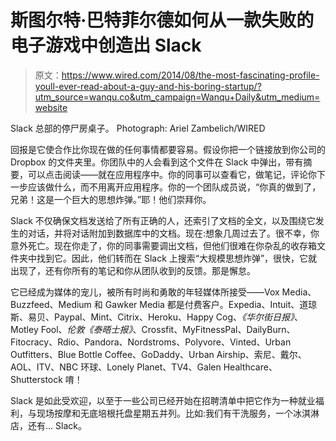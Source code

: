 # 斯图尔特·巴特菲尔德如何从一款失败的电子游戏中创造出 Slack

> 原文：<https://www.wired.com/2014/08/the-most-fascinating-profile-youll-ever-read-about-a-guy-and-his-boring-startup/?utm_source=wanqu.co&utm_campaign=Wanqu+Daily&utm_medium=website>

 Slack 总部的停尸房桌子。 Photograph: Ariel Zambelich/WIRED

回报是它使合作比你现在做的任何事情都要容易。假设你把一个链接放到你公司的 Dropbox 的文件夹里。你团队中的人会看到这个文件在 Slack 中弹出，带有摘要，可以点击阅读——就在应用程序中。你的同事可以查看它，做笔记，评论你下一步应该做什么，而不用离开应用程序。你的一个团队成员说，“你真的做到了，兄弟！这是一个巨大的思想炸弹。”耶！他们崇拜你。

Slack 不仅确保文档发送给了所有正确的人，还索引了文档的全文，以及围绕它发生的对话，并将对话附加到数据库中的文档。现在:想象几周过去了。很不幸，你意外死亡。现在你走了，你的同事需要调出文档，但他们很难在你杂乱的收存箱文件夹中找到它。因此，他们转而在 Slack 上搜索“大规模思想炸弹”，很快，它就出现了，还有你所有的笔记和你从团队收到的反馈。那是懈怠。

它已经成为媒体的宠儿，被所有时尚和勇敢的年轻媒体所接受——Vox Media、Buzzfeed、Medium 和 Gawker Media 都是付费客户。Expedia、Intuit、道琼斯、易贝、Paypal、Mint、Citrix、Heroku、Happy Cog、*《华尔街日报》*、Motley Fool、*伦敦《泰晤士报》*、Crossfit、MyFitnessPal、DailyBurn、Fitocracy、Rdio、Pandora、Nordstroms、Polyvore、Vinted、Urban Outfitters、Blue Bottle Coffee、GoDaddy、Urban Airship、索尼、戴尔、AOL、ITV、NBC 环球、Lonely Planet、TV4、Galen Healthcare、Shutterstock 唷！

Slack 是如此受欢迎，以至于一些公司已经开始在招聘清单中把它作为一种就业福利，与现场按摩和无底培根托盘星期五并列。比如:我们有干洗服务，一个冰淇淋店，还有… Slack。